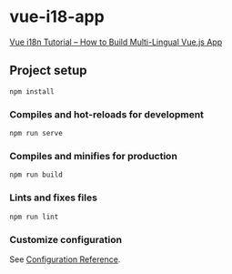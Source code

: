 # vue-i18-app

[Vue i18n Tutorial – How to Build Multi-Lingual Vue.js App](https://www.positronx.io/vue-i18n-tutorial-how-to-build-multi-lingual-vue-js-app/)

## Project setup
```
npm install
```

### Compiles and hot-reloads for development
```
npm run serve
```

### Compiles and minifies for production
```
npm run build
```

### Lints and fixes files
```
npm run lint
```

### Customize configuration
See [Configuration Reference](https://cli.vuejs.org/config/).
